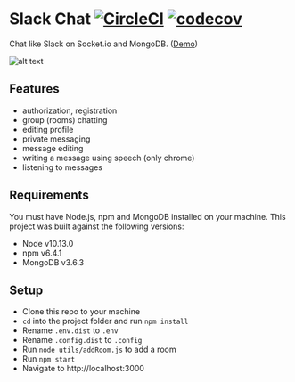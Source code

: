 # Slack Chat [![CircleCI](https://circleci.com/gh/alexnikolskiy/slack-chat/tree/master.svg?style=svg)](https://circleci.com/gh/alexnikolskiy/slack-chat/tree/master) [![codecov](https://codecov.io/gh/alexnikolskiy/slack-chat/branch/master/graph/badge.svg)](https://codecov.io/gh/alexnikolskiy/slack-chat)

Chat like Slack on Socket.io and MongoDB. ([Demo](https://nikolskiy.dev/slack-chat))
 
![alt text](https://res.cloudinary.com/dtv6nxle4/image/upload/c_scale,w_800/v1550828176/screenshot.png)

## Features
- authorization, registration
- group (rooms) chatting
- editing profile
- private messaging
- message editing
- writing a message using speech (only chrome)
- listening to messages

## Requirements
You must have Node.js, npm and MongoDB installed on your machine. This project was built against the following versions:

- Node v10.13.0
- npm v6.4.1
- MongoDB v3.6.3

## Setup
- Clone this repo to your machine
- `cd` into the project folder and run `npm install`
- Rename `.env.dist` to `.env`  
- Rename `.config.dist` to `.config`
- Run `node utils/addRoom.js` to add a room
- Run `npm start`
- Navigate to http://localhost:3000
